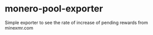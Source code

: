 # monero-pool-exporter

Simple exporter to see the rate of increase of pending rewards from minexmr.com